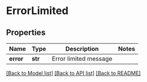 # ErrorLimited

## Properties
Name | Type | Description | Notes
------------ | ------------- | ------------- | -------------
**error** | **str** | Error limited message | 

[[Back to Model list]](../README.md#documentation-for-models) [[Back to API list]](../README.md#documentation-for-api-endpoints) [[Back to README]](../README.md)


